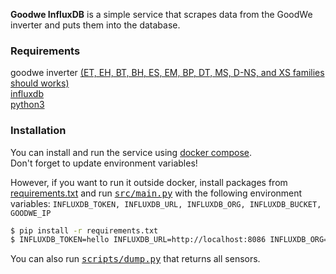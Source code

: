 **Goodwe InfluxDB** is a simple service that scrapes data from the GoodWe inverter and puts them into the database.

### Requirements

goodwe inverter [(ET, EH, BT, BH, ES, EM, BP, DT, MS, D-NS, and XS families should works)](https://github.com/marcelblijleven/goodwe) \
[influxdb](https://www.influxdata.com/) \
[python3](https://www.python.org/)

### Installation

You can install and run the service using [docker compose](./docker-compose.yml). \
Don't forget to update environment variables!

However, if you want to run it outside docker, install packages from [requirements.txt](./requirements.txt) and run <kbd>[src/main.py](./src/main.py)</kbd> with the following environment variables:
`INFLUXDB_TOKEN, INFLUXDB_URL, INFLUXDB_ORG, INFLUXDB_BUCKET, GOODWE_IP`

```bash
$ pip install -r requirements.txt
$ INFLUXDB_TOKEN=hello INFLUXDB_URL=http://localhost:8086 INFLUXDB_ORG=org INFLUXDB_BUCKET=bucket GOODWE_IP=192.168.1.78 python src/main.py
```

You can also run <kbd>[scripts/dump.py](./scripts/dump.py)</kbd> that returns all sensors.
